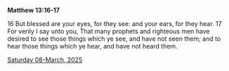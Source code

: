 **Matthew 13:16-17**

16 But blessed are your eyes, for they see: and your ears, for they hear. 17 For verily I say unto you, That many prophets and righteous men have desired to see those things which ye see, and have not seen them; and to hear those things which ye hear, and have not heard them.

[Saturday 08-March, 2025](https://getbible.net/kjv/Matthew/13/16-17)
